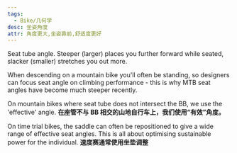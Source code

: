 ```yaml
---
tags:
  - Bike/几何学
desc: 坐姿角度
attr: 角度更大,坐姿靠前,舒适度更好
---
```


Seat tube angle. Steeper (larger) places you further forward while seated, slacker (smaller) stretches you out more.

When descending on a mountain bike you'll often be standing, so designers can focus seat angle on climbing performance - this is why MTB seat angles have become much steeper recently.

On mountain bikes where seat tube does not intersect the BB, we use the 'effective' angle.
**在座管不与 BB 相交的山地自行车上，我们使用“有效”角度。**

On time trial bikes, the saddle can often be repositioned to give a wide range of effective seat angles. This is all about optimising sustainable power for the individual.
**速度赛通常使用坐垫调整**